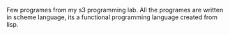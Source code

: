 Few programes from my s3 programming lab.
All the programes are written in scheme language, its a functional programming language created from lisp.
